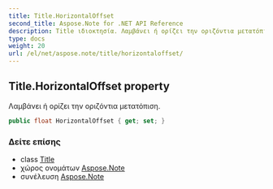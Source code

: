 ```yaml
---
title: Title.HorizontalOffset
second_title: Aspose.Note for .NET API Reference
description: Title ιδιοκτησία. Λαμβάνει ή ορίζει την οριζόντια μετατόπιση.
type: docs
weight: 20
url: /el/net/aspose.note/title/horizontaloffset/
---
```

## Title.HorizontalOffset property

Λαμβάνει ή ορίζει την οριζόντια μετατόπιση.

```csharp
public float HorizontalOffset { get; set; }
```

### Δείτε επίσης

* class [Title](../)
* χώρος ονομάτων [Aspose.Note](../../title/)
* συνέλευση [Aspose.Note](../../../)



